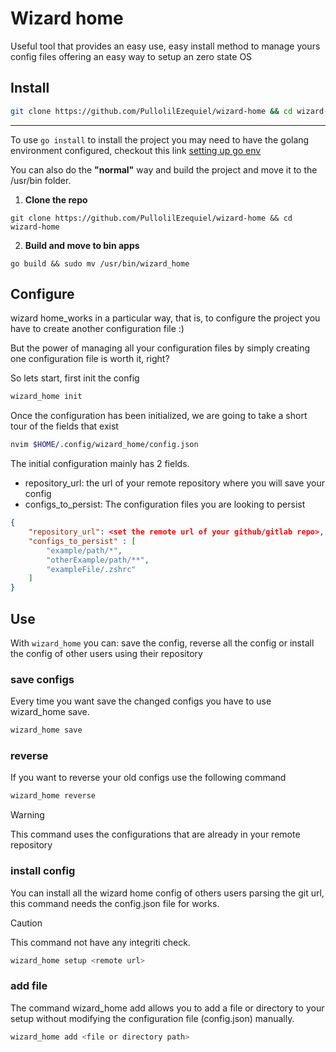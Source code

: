 # Wizard home
Useful tool that provides an easy use, easy install method to manage yours config files offering an easy way to setup an zero state OS

## Install

```bash
git clone https://github.com/PullolilEzequiel/wizard-home && cd wizard-home && go install ./bin/wizard_home.go && cd .. && rm -r wizard-home
```
---
To use `go install` to install the project you may need to have the golang environment configured, checkout this link [setting up go env](https://gist.github.com/fakihariefnoto/5b5fa888cecf5cd7910d3e19a9febbde)

You can also do the **"normal"** way and build the project and move it to the /usr/bin folder.

1. **Clone the repo**
``` 
git clone https://github.com/PullolilEzequiel/wizard-home && cd wizard-home
``` 
2. **Build and move to bin apps**
```
go build && sudo mv /usr/bin/wizard_home
```

## Configure
wizard home_works in a particular way, that is, to configure the project you have to create another configuration file :)

But the power of managing all your configuration files by simply creating one configuration file is worth it, right?

So lets start, first init the config 
```bash
wizard_home init
```
Once the configuration has been initialized, we are going to take a short tour of the fields that exist


```bash
nvim $HOME/.config/wizard_home/config.json
```

The initial configuration mainly has 2 fields.
   - repository_url: the url of your remote repository where you will save your config
   - configs_to_persist: The configuration files you are looking to persist

```json 
{
    "repository_url": <set the remote url of your github/gitlab repo>,
    "configs_to_persist" : [
        "example/path/*",
        "otherExample/path/**",
        "exampleFile/.zshrc"
    ]
}
```



## Use
With `wizard_home` you can: save the  config, reverse all the config or install the config of other users using their repository

### save configs
Every time you want save the changed configs you have to use wizard_home save.
```bash
wizard_home save
```

### reverse
If you want to reverse your old configs use the following command

```bash
wizard_home reverse
```
> [!WARNING]
> This command uses the configurations that are already in your remote repository

### install config
You can install all the wizard home config of others users parsing the git url, this command needs the config.json file for works.

> [!CAUTION]
> This command not have any integriti check.

```bash
wizard_home setup <remote url>
```

### add file
The command wizard_home add <file or directory path> allows you to add a file or directory to your setup without modifying the configuration file (config.json) manually.
```bash
wizard_home add <file or directory path>
```
